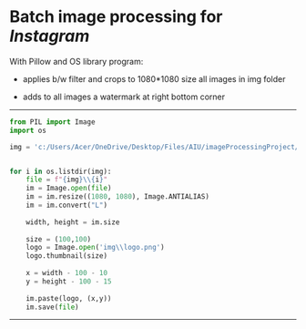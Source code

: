 # Batch image processing for *Instagram*

With Pillow and OS library program:

* applies b/w filter and crops to 1080*1080 size all images in img folder

* adds to all images a watermark at right bottom corner
___

```python 
from PIL import Image
import os

img = 'c:/Users/Acer/OneDrive/Desktop/Files/AIU/imageProcessingProject/batch-image-processing/img'


for i in os.listdir(img):
    file = f"{img}\\{i}"
    im = Image.open(file)
    im = im.resize((1080, 1080), Image.ANTIALIAS)
    im = im.convert("L")
    
    width, height = im.size
    
    size = (100,100)
    logo = Image.open('img\\logo.png')
    logo.thumbnail(size)
    
    x = width - 100 - 10
    y = height - 100 - 15
    
    im.paste(logo, (x,y))
    im.save(file)
```
___